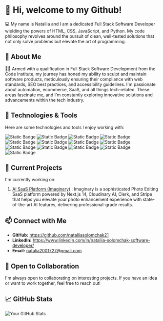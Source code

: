 # 👋 Hi, welcome to my Github!

💻 My name is Nataliia and I am a dedicated Full Stack Software Developer wielding the powers of HTML, CSS, JavaScript, and Python. My code philosophy revolves around the pursuit of clean, well-tested solutions that not only solve problems but elevate the art of programming.

## 🚀 About Me

👩‍💻 Armed with a qualification in Full Stack Software Development from the Code Institute, my journey has honed my ability to sculpt and maintain software products, meticulously ensuring their compliance with web standards, SEO best practices, and accessibility guidelines. I'm passionate about automation, ecommerce, SaaS, and all things tech-related. These areas fascinate me, and I'm constantly exploring innovative solutions and advancements within the tech industry. 

## 🔧 Technologies & Tools

Here are some technologies and tools I enjoy working with:

![Static Badge](https://img.shields.io/badge/HTML-red) ![Static Badge](https://img.shields.io/badge/CSS-blue) ![Static Badge](https://img.shields.io/badge/JavaScript-orange) ![Static Badge](https://img.shields.io/badge/Python-darkgreen) ![Static Badge](https://img.shields.io/badge/React-blue) ![Static Badge](https://img.shields.io/badge/NextJS-black) ![Static Badge](https://img.shields.io/badge/PostgreSQL-purple) ![Static Badge](https://img.shields.io/badge/Django-grey) ![Static Badge](https://img.shields.io/badge/jQuery-plum) ![Static Badge](https://img.shields.io/badge/Flask-olivegreen) ![Static Badge](https://img.shields.io/badge/Bootstrap-brown) ![Static Badge](https://img.shields.io/badge/Tailwind-navy) ![Static Badge](https://img.shields.io/badge/Figma-pink)

## 🌱 Current Projects

I'm currently working on:

1. [AI SaaS Platform (Imaginary)](https://github.com/nataliiasolomchak21/ai-saas-platform-imaginary) :  Imaginary is a sophisticated Photo Editing SaaS platform powered by Next.js 14, Cloudinary AI, Clerk, and Stripe that helps you elevate your photo enhancement experience with state-of-the-art AI features, delivering professional-grade results.

## 📫 Connect with Me

- **GitHub:** https://github.com/nataliiasolomchak21
- **LinkedIn:** https://www.linkedin.com/in/nataliia-solomchak-software-developer/
- **Email:** natalia2001727@gmail.com

## 🤝 Open to Collaboration

I'm always open to collaborating on interesting projects. If you have an idea or want to work together, feel free to reach out!

## 📈 GitHub Stats

![Your GitHub Stats](<https://github-readme-stats.vercel.app/api?username=nataliiasolomchak21&show_icons=true&hide_title=true&count_private=true&hide=issues>)

<!-- Feel free to add any additional sections or customize the content based on your preferences and the information you want to share. -->
